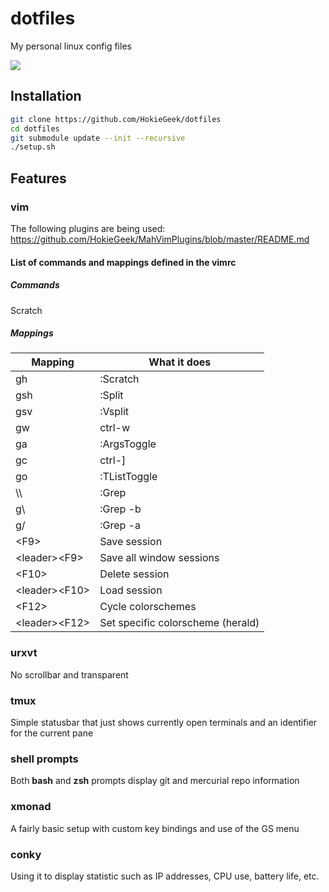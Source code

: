 dotfiles
========
My personal linux config files

![](https://dl.dropboxusercontent.com/u/6524/ss.png)

## Installation
``` sh
git clone https://github.com/HokieGeek/dotfiles
cd dotfiles
git submodule update --init --recursive
./setup.sh
```

## Features

### vim
The following plugins are being used: https://github.com/HokieGeek/MahVimPlugins/blob/master/README.md

#### List of commands and mappings defined in the vimrc
##### Commands
Scratch

##### Mappings
| Mapping | What it does |
| ------- | ------------ |
| gh | :Scratch |
| gsh | :Split |
| gsv | :Vsplit |
| gw | ctrl-w |
| ga | :ArgsToggle |
| gc | ctrl-] |
| go | :TListToggle |
| \\\\ | :Grep |
| g\ | :Grep -b |
| g/ | :Grep -a |
| &lt;F9&gt; | Save session |
| &lt;leader&gt;&lt;F9&gt; | Save all window sessions |
| &lt;F10&gt; | Delete session |
| &lt;leader&gt;&lt;F10&gt; | Load session |
| &lt;F12&gt; | Cycle colorschemes |
| &lt;leader&gt;&lt;F12&gt; | Set specific colorscheme (herald) |

### urxvt
No scrollbar and transparent

### tmux
Simple statusbar that just shows currently open terminals and an identifier for the current pane

### shell prompts
Both **bash** and **zsh** prompts display git and mercurial repo information

### xmonad
A fairly basic setup with custom key bindings and use of the GS menu

### conky
Using it to display statistic such as IP addresses, CPU use, battery life, etc.

